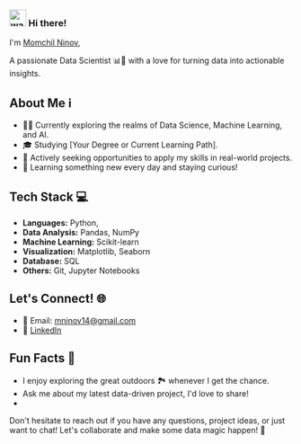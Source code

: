 ### <img src="https://raw.githubusercontent.com/MartinHeinz/MartinHeinz/master/wave.gif" alt="wavehand" width="30" height="30"/> Hi there!

I'm [Momchil Ninov](https://www.linkedin.com/in/momchil-n-a9723433/), 


A passionate Data Scientist 📊🔬 with a love for turning data into actionable insights.

## About Me ℹ️

- 👨‍💻 Currently exploring the realms of Data Science, Machine Learning, and AI.
- 🎓 Studying [Your Degree or Current Learning Path].
- 💼 Actively seeking opportunities to apply my skills in real-world projects.
- 🌱 Learning something new every day and staying curious!

## Tech Stack 💻

- **Languages:** <i class="fab fa-python"></i> Python, 
- **Data Analysis:** Pandas, NumPy
- **Machine Learning:** Scikit-learn
- **Visualization:** Matplotlib, Seaborn
- **Database:** SQL
- **Others:** Git, Jupyter Notebooks

## Let's Connect! 🌐

- 📧 Email: mninov14@gmail.com
- 💼 [LinkedIn](https://www.linkedin.com/in/momchil-n-a9723433/)

## Fun Facts 🎉

- I enjoy exploring the great outdoors 🏞️ whenever I get the chance.
- Ask me about my latest data-driven project, I'd love to share!
- 
Don't hesitate to reach out if you have any questions, project ideas, or just want to chat! Let's collaborate and make some data magic happen! 🚀

<!--
**momchilninov/momchilninov** is a ✨ _special_ ✨ repository because its `README.md` (this file) appears on your GitHub profile.


Here are some ideas to get you started:

- 🔭 I’m currently working on ...
- 🌱 I’m currently learning ...
- 👯 I’m looking to collaborate on ...
- 🤔 I’m looking for help with ...
- 💬 Ask me about ...
- 📫 How to reach me: ...
- 😄 Pronouns: ...
- ⚡ Fun fact: ...


```yaml
* YOUR TEXT GOES HERE *



```

<h2> 🛠️ &nbsp;Tools </h2>
<p align="left">
<img src="https://cdn.jsdelivr.net/gh/devicons/devicon/icons/vscode/vscode-original.svg" alt="vscode" width="45" height="45"/>





</p>



<a href="https://www.instagram.com/thepiyushmalhotra/">
  <img height="50" src="https://user-images.githubusercontent.com/46517096/166974368-9798f39f-1f46-499c-b14e-81f0a3f83a06.png"/>

</a>


![github](https://img.shields.io/badge/GitHub-000000?style=for-the-badge&logo=GitHub&logoColor=white)]


-->
